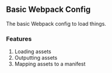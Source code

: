 ## Basic Webpack Config
The basic Webpack config to load things.

### Features
1. Loading assets
2. Outputting assets
3. Mapping assets to a manifest
